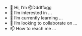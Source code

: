 - 👋 Hi, I’m @Dddffxgg
- 👀 I’m interested in ...
- 🌱 I’m currently learning ...
- 💞️ I’m looking to collaborate on ...
- 📫 How to reach me ...

<!---
Dddffxgg/Dddffxgg is a ✨ special ✨ repository because its `README.md` (this file) appears on your GitHub profile.
You can click the Preview link to take a look at your changes.
--->
